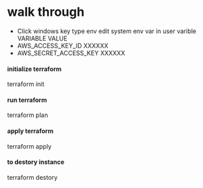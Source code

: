 # walk through

- Click windows key type env edit system env var in user varible
VARIABLE                 VALUE
- AWS_ACCESS_KEY_ID      XXXXXX
- AWS_SECRET_ACCESS_KEY  XXXXXX

#### initialize terraform
terraform init

#### run terraform
terraform plan

#### apply terraform
terraform apply

#### to destory instance
terraform destory

